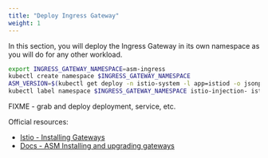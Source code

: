 ```yaml
---
title: "Deploy Ingress Gateway"
weight: 1
---
```


In this section, you will deploy the Ingress Gateway in its own namespace as you will do for any other workload.

```Bash
export INGRESS_GATEWAY_NAMESPACE=asm-ingress
kubectl create namespace $INGRESS_GATEWAY_NAMESPACE
ASM_VERSION=$(kubectl get deploy -n istio-system -l app=istiod -o jsonpath={.items[*].metadata.labels.'istio\.io\/rev'}'{"\n"}')
kubectl label namespace $INGRESS_GATEWAY_NAMESPACE istio-injection- istio.io/rev=$ASM_VERSION --overwrite
```

FIXME - grab and deploy deployment, service, etc.

Official resources:
- [Istio - Installing Gateways](https://istio.io/latest/docs/setup/additional-setup/gateway)
- [Docs - ASM Installing and upgrading gateways](https://cloud.google.com/service-mesh/docs/gateways)